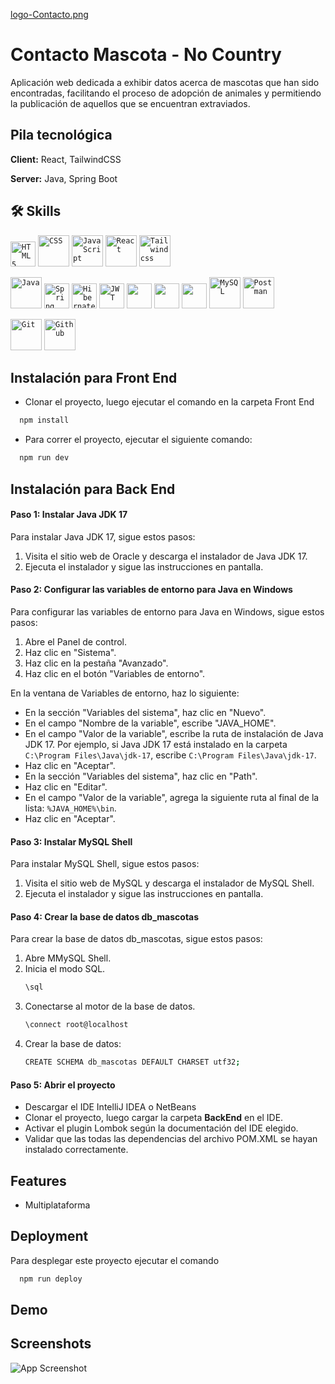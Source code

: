 [logo-Contacto.png](https://postimg.cc/XXJmPFCH)

# Contacto Mascota - No Country

Aplicación web dedicada a exhibir datos acerca de mascotas que han sido encontradas, facilitando el proceso de adopción de animales y permitiendo la publicación de aquellos que se encuentran extraviados.

## Pila tecnológica

**Client:** React, TailwindCSS

**Server:** Java, Spring Boot

## 🛠 Skills

<code><img height="40" src="https://www.vectorlogo.zone/logos/w3_html5/w3_html5-ar21.svg" alt="HTML5"/></code>
<code><img height="50" src="https://www.vectorlogo.zone/logos/w3_css/w3_css-ar21.svg" alt="CSS"/></code>
<code><img height="50" src="https://www.vectorlogo.zone/logos/javascript/javascript-ar21.svg" alt="JavaScript"/></code>
<code><img height="50" src="https://www.vectorlogo.zone/logos/reactjs/reactjs-ar21.svg" alt="React"/></code>
<code><img height="50" src="https://www.vectorlogo.zone/logos/tailwindcss/tailwindcss-ar21.svg" alt="Tailwindcss"/></code>

<code><img height="50" src="https://www.vectorlogo.zone/logos/java/java-ar21.svg" alt="Java"/></code>
<code><img height="40" src="https://www.vectorlogo.zone/logos/springio/springio-ar21.svg" alt="Spring"/></code>
<code><img height="40" src="https://www.vectorlogo.zone/logos/hibernate/hibernate-ar21.svg" alt="Hibernate"/></code>
<code><img height="40" src="https://img.shields.io/badge/JWT-black?style=for-the-badge&logo=JSON%20web%20tokens" alt="JWT"/></code>
<code><img height="40" src="" alt=""/></code>
<code><img height="40" src="" alt=""/></code>
<code><img height="40" src="" alt=""/></code>
<code><img height="50" src="https://www.vectorlogo.zone/logos/mysql/mysql-ar21.svg" alt="MySQL"/></code>
<code><img height="50" src="https://www.vectorlogo.zone/logos/getpostman/getpostman-ar21.svg" alt="Postman"/></code>

<code><img height="50" src="https://www.vectorlogo.zone/logos/git-scm/git-scm-ar21.svg" alt="Git"/></code>
<code><img height="50" src="https://www.vectorlogo.zone/logos/github/github-ar21.svg" alt="Github"/></code>

## Instalación para Front End

- Clonar el proyecto, luego ejecutar el comando en la carpeta Front End

```bash
  npm install
```

- Para correr el proyecto, ejecutar el siguiente comando:

```bash
  npm run dev
```

## Instalación para Back End

#### Paso 1: Instalar Java JDK 17
Para instalar Java JDK 17, sigue estos pasos:
1. Visita el sitio web de Oracle y descarga el instalador de Java JDK 17.
2. Ejecuta el instalador y sigue las instrucciones en pantalla.

#### Paso 2: Configurar las variables de entorno para Java en Windows
Para configurar las variables de entorno para Java en Windows, sigue estos pasos:
1. Abre el Panel de control.
2. Haz clic en "Sistema".
3. Haz clic en la pestaña "Avanzado".
4. Haz clic en el botón "Variables de entorno".

En la ventana de Variables de entorno, haz lo siguiente:
- En la sección "Variables del sistema", haz clic en "Nuevo".
- En el campo "Nombre de la variable", escribe "JAVA_HOME".
- En el campo "Valor de la variable", escribe la ruta de instalación de Java JDK 17. Por ejemplo, si Java JDK 17 está instalado en la carpeta `C:\Program Files\Java\jdk-17`, escribe `C:\Program Files\Java\jdk-17`.
- Haz clic en "Aceptar".
- En la sección "Variables del sistema", haz clic en "Path".
- Haz clic en "Editar".
- En el campo "Valor de la variable", agrega la siguiente ruta al final de la lista: `%JAVA_HOME%\bin`.
- Haz clic en "Aceptar".

#### Paso 3: Instalar MySQL Shell
Para instalar MySQL Shell, sigue estos pasos:

1. Visita el sitio web de MySQL y descarga el instalador de MySQL Shell.
2. Ejecuta el instalador y sigue las instrucciones en pantalla.

#### Paso 4: Crear la base de datos db_mascotas
Para crear la base de datos db_mascotas, sigue estos pasos:

1. Abre MMySQL Shell.
2. Inicia el modo SQL.
   ```bash
   \sql
   ```
3. Conectarse al motor de la base de datos.
   ```bash
   \connect root@localhost
   ```
4. Crear la base de datos:
   ```bash
   CREATE SCHEMA db_mascotas DEFAULT CHARSET utf32;
   ```
#### Paso 5: Abrir el proyecto
- Descargar el IDE IntelliJ IDEA o NetBeans
- Clonar el proyecto, luego cargar la carpeta **BackEnd** en el IDE.
- Activar el plugin Lombok según la documentación del IDE elegido.
- Validar que las todas las dependencias del archivo POM.XML se hayan instalado correctamente.

## Features

- Multiplataforma

## Deployment

Para desplegar este proyecto ejecutar el comando

```bash
  npm run deploy
```

## Demo

## Screenshots

![App Screenshot](https://via.placeholder.com/468x300?text=App+Screenshot+Here)

